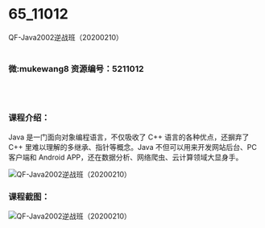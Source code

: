 # 65_11012
QF-Java2002逆战班（20200210）
<br/></br>
<h3>微:mukewang8 资源编号：5211012</h3>
<br/></br>
<h3>课程介绍：</h3>
<p><a title="查看与 Java 相关的文章" target="_blank">Java</a> 是一门面向对象编程语言，不仅吸收了 C++ 语言的各种优点，还摒弃了 C++ 里难以理解的多继承、指针等概念。<a title="查看与 Java 相关的文章" target="_blank">Java</a> 不但可以用来开发网站后台、PC 客户端和 Android APP，还在数据分析、网络爬虫、云计算领域大显身手。</p>
<p><img src="https://www.ko996.com/wp-content/uploads/img/2020/03/1-2-300x166.png" alt="QF-Java2002逆战班（20200210）"></p>
<div class="info-desc">
<h3>课程截图：</h3>
<p><img src="https://www.ko996.com/wp-content/uploads/img/2020/03/2-46.png" alt="QF-Java2002逆战班（20200210）"></p>


			
</div>
